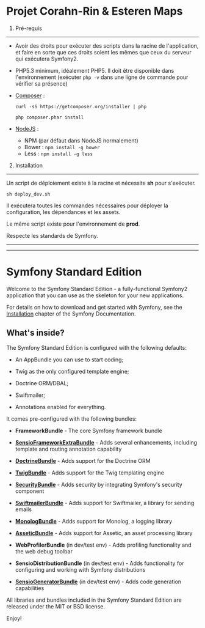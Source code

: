 Projet Corahn-Rin & Esteren Maps
========================

1) Pré-requis
----------------------------------

 - Avoir des droits pour exécuter des scripts dans la racine de l'application, et faire en sorte que ces droits soient les mêmes que ceux du serveur qui exécutera Symfony2.
 - PHP5.3 minimum, idéalement PHP5. Il doit être disponible dans l'environnement (exécuter `php -v` dans une ligne de commande pour vérifier sa présence)
 - [Composer](https://getcomposer.org/download/) :

     `curl -sS https://getcomposer.org/installer | php`

     `php composer.phar install`

 - [NodeJS](http://nodejs.org/download/) :
     - NPM (par défaut dans NodeJS normalement)
     - Bower : `npm install -g bower`
     - Less : `npm install -g less`


2) Installation
----------------------------------

Un script de déploiement existe à la racine et nécessite **sh** pour s'exécuter.

`sh deploy_dev.sh`

Il exécutera toutes les commandes nécessaires pour déployer la configuration, les dépendances et les assets.

Le même script existe pour l'environnement de **prod**.

Respecte les standards de Symfony.

----------------------------------

----------------------------------

Symfony Standard Edition
========================

Welcome to the Symfony Standard Edition - a fully-functional Symfony2
application that you can use as the skeleton for your new applications.

For details on how to download and get started with Symfony, see the
[Installation][1] chapter of the Symfony Documentation.

What's inside?
--------------

The Symfony Standard Edition is configured with the following defaults:

  * An AppBundle you can use to start coding;

  * Twig as the only configured template engine;

  * Doctrine ORM/DBAL;

  * Swiftmailer;

  * Annotations enabled for everything.

It comes pre-configured with the following bundles:

  * **FrameworkBundle** - The core Symfony framework bundle

  * [**SensioFrameworkExtraBundle**][6] - Adds several enhancements, including
    template and routing annotation capability

  * [**DoctrineBundle**][7] - Adds support for the Doctrine ORM

  * [**TwigBundle**][8] - Adds support for the Twig templating engine

  * [**SecurityBundle**][9] - Adds security by integrating Symfony's security
    component

  * [**SwiftmailerBundle**][10] - Adds support for Swiftmailer, a library for
    sending emails

  * [**MonologBundle**][11] - Adds support for Monolog, a logging library

  * [**AsseticBundle**][12] - Adds support for Assetic, an asset processing
    library

  * **WebProfilerBundle** (in dev/test env) - Adds profiling functionality and
    the web debug toolbar

  * **SensioDistributionBundle** (in dev/test env) - Adds functionality for
    configuring and working with Symfony distributions

  * [**SensioGeneratorBundle**][13] (in dev/test env) - Adds code generation
    capabilities

All libraries and bundles included in the Symfony Standard Edition are
released under the MIT or BSD license.

Enjoy!

[1]:  http://symfony.com/doc/2.7/book/installation.html
[6]:  http://symfony.com/doc/2.7/bundles/SensioFrameworkExtraBundle/index.html
[7]:  http://symfony.com/doc/2.7/book/doctrine.html
[8]:  http://symfony.com/doc/2.7/book/templating.html
[9]:  http://symfony.com/doc/2.7/book/security.html
[10]: http://symfony.com/doc/2.7/cookbook/email.html
[11]: http://symfony.com/doc/2.7/cookbook/logging/monolog.html
[12]: http://symfony.com/doc/2.7/cookbook/assetic/asset_management.html
[13]: http://symfony.com/doc/2.7/bundles/SensioGeneratorBundle/index.html
